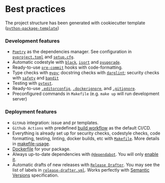 # Best practices

The project structure has been generated with
cookiecutter template ([`python-package-template`](https://github.com/TezRomacH/python-package-template))

### Development features
- [`Poetry`](https://python-poetry.org/) as the dependencies manager. See configuration in [`pyproject.toml`](https://github.com/a1d4r/app_python/blob/master/pyproject.toml) and [`setup.cfg`](https://github.com/a1d4r/app_python/blob/master/setup.cfg).
- Automatic codestyle with [`black`](https://github.com/psf/black), [`isort`](https://github.com/timothycrosley/isort) and [`pyupgrade`](https://github.com/asottile/pyupgrade).
- Ready-to-use [`pre-commit`](https://pre-commit.com/) hooks with code-formatting.
- Type checks with [`mypy`](https://mypy.readthedocs.io); docstring checks with [`darglint`](https://github.com/terrencepreilly/darglint); security checks with [`safety`](https://github.com/pyupio/safety) and [`bandit`](https://github.com/PyCQA/bandit)
- Testing with [`pytest`](https://docs.pytest.org/en/latest/).
- Ready-to-use [`.editorconfig`](https://github.com/a1d4r/app_python/blob/master/.editorconfig), [`.dockerignore`](https://github.com/a1d4r/app_python/blob/master/.dockerignore), and [`.gitignore`](https://github.com/a1d4r/app_python/blob/master/.gitignore).
- Preconfigured commands in `Makefile` (e.g. `make up` will run development server)


### Deployment features

- `GitHub` integration: issue and pr templates.
- `Github Actions` with predefined [build workflow](https://github.com/a1d4r/devops/blob/master/.github/workflows/build.yml) as the default CI/CD.
- Everything is already set up for security checks, codestyle checks, code formatting, testing, linting, docker builds, etc with [`Makefile`](https://github.com/a1d4r/devops/blob/master/Makefile#L89). More details in [makefile-usage](#makefile-usage).
- [Dockerfile](https://github.com/a1d4r/devops/blob/master/docker/Dockerfile) for your package.
- Always up-to-date dependencies with [`@dependabot`](https://dependabot.com/). You will only [enable it](https://docs.github.com/en/github/administering-a-repository/enabling-and-disabling-version-updates#enabling-github-dependabot-version-updates).
- Automatic drafts of new releases with [`Release Drafter`](https://github.com/marketplace/actions/release-drafter). You may see the list of labels in [`release-drafter.yml`](https://github.com/a1d4r/devops/blob/master/.github/release-drafter.yml). Works perfectly with [Semantic Versions](https://semver.org/) specification.
